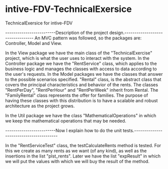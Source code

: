 # intive-FDV-TechnicalExersice
TechnicalExersice for intive-FDV

-------------------------Description of the project design.---------------------------------
An MVC pattern was followed, so the packages are: Controller, Model and View.

In the View package we have the main class of the "TechnicalExercise" project, which is what the user uses to interact with the system.
In the Controller package we have the "RentService" class, which applies to the business logic and manages the classes with access to data according to the user's requests.
In the Model packages we have the classes that answer to the possible scenarios specified. "Rental" class, is the abstract class that covers the principal characteristics and behavior of the rents. The classes "RentPerDay", "RentPerHour" and "RentPerWeek" inherit from Rental. The "FamilyRental" class represents the offer for families.
The purpose of having these classes with this distribution is to have a scalable and robust architecture as the project grows.

In the Util package we have the class "MathematicalOperations" in which we keep the mathematical operations that may be needed.

-------------------------Now I explain how to do the unit tests.----------------------------------------

In the "RentServiceTest" class, the testCalculateRents method is tested. For this we create as many rents as we want (of any kind), as well as the insertions in the list "plst_rents". Later we have the list "expResult" in which we will put the values with which we will buy the result of the method.

